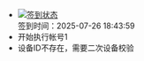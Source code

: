 - [![签到状态](https://github.com/li5bo5/Cloud189-Actions/actions/workflows/main.yml/badge.svg?branch=main)](https://github.com/li5bo5/Cloud189-Actions/actions/workflows/main.yml) <br> 签到时间：2025-07-26 18:43:59
- 开始执行帐号1
- 设备ID不存在，需要二次设备校验
